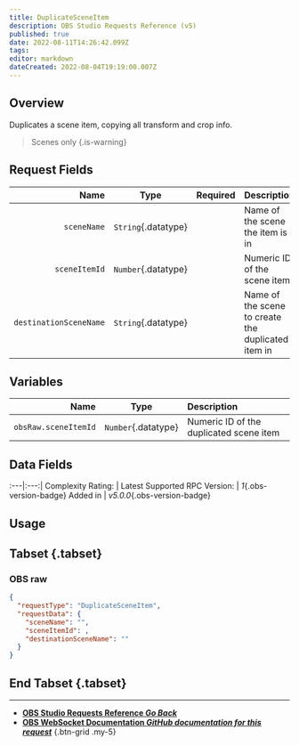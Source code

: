 ```yaml
---
title: DuplicateSceneItem
description: OBS Studio Requests Reference (v5)
published: true
date: 2022-08-11T14:26:42.099Z
tags: 
editor: markdown
dateCreated: 2022-08-04T19:19:00.007Z
---
```


## Overview
Duplicates a scene item, copying all transform and crop info.

> Scenes only
{.is-warning}

## Request Fields
Name | Type | Required| Description |
----:|:----:|:-------:|:------------|
`sceneName` | `String`{.datatype} | <i class="mdi mdi-check-bold"></i> | Name of the scene the item is in
`sceneItemId` | `Number`{.datatype} | <i class="mdi mdi-check-bold"></i> | Numeric ID of the scene item	| `>= 0`{.datatype}
`destinationSceneName` | `String`{.datatype} | <i class="mdi mdi-close-thick"></i> | Name of the scene to create the duplicated item in

## Variables
Name | Type | Description | 
----:|:---------:|:------------|
`obsRaw.sceneItemId` | `Number`{.datatype} | Numeric ID of the duplicated scene item

## Data Fields
:---|:---:|
Complexity Rating: | <span class="stars stars--3"></span>
Latest Supported RPC Version: | *1*{.obs-version-badge}
Added in | *v5.0.0*{.obs-version-badge}

## Usage
## Tabset {.tabset}
### OBS raw
```json
{
  "requestType": "DuplicateSceneItem",
  "requestData": {
    "sceneName": "",
    "sceneItemId": ,
    "destinationSceneName": ""
  }
}
```
## End Tabset {.tabset}

---

- [<i class="mdi mdi-chevron-left"></i>**OBS Studio Requests Reference *Go Back***](/en/Broadcasters/OBS/Requests)
- [<i class="mdi mdi-github"></i> **OBS WebSocket Documentation *GitHub documentation for this request***](https://github.com/obsproject/obs-websocket/blob/master/docs/generated/protocol.md#duplicatesceneitem)
{.btn-grid .my-5}